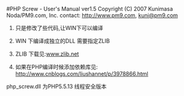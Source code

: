 #PHP Screw - User's Manual ver1.5
Copyright (C) 2007 Kunimasa Noda/PM9.com, Inc.
contact:  http://www.pm9.com,  kuni@pm9.com

1. 只是修改了些代码,让WIN下可以编译

2. WIN 下编译成独立的DLL 需要指定ZLIB

3. ZLIB 下载见:www.zlib.net

4. 如果在PHP编译时候添加依赖库见: http://www.cnblogs.com/liushannet/p/3978866.html

php_screw.dll 为PHP5.5.13 线程安全版本
 
